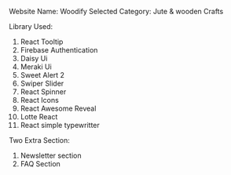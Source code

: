 Website Name: Woodify
Selected Category: Jute & wooden Crafts

Library Used:

1. React Tooltip
2. Firebase Authentication
3. Daisy Ui
4. Meraki Ui
5. Sweet Alert 2
6. Swiper Slider
7. React Spinner
8. React Icons
9. React Awesome Reveal
10. Lotte React
11. React simple typewritter

Two Extra Section:

1. Newsletter section
2. FAQ Section
